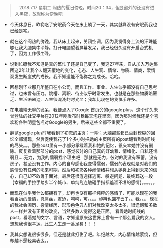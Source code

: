 >　2018.7.17 星期二 闷热的夏日傍晚，时间20：34，但是窗外的还没有进入黑夜，故就称为傍晚吧

- 今天休息日，昨晚吃了安眠药今天在床上躺了一天，其实就算没有安眠药我也已经是宅。

- 就在这个闷热的傍晚，我从床上起来，关闭空调，因为我觉得身上流的汗珠能够让我大脑集中平静。打开电脑望着屏幕发呆，我已经很久没有开启台式机了，因为工作很忙碌。

- 说到忙碌我不知道是真的繁忙了还是自己变了，我这27年来，自从加入万达集团这2年让我个人翻天覆地的变化，心态、人生观、情绪、物质、情商，爱情观发生断崖式的成长。我不知道能不能称之为成长。哈哈。

- 回想刚毕业那几年整日在小公司，而且工作、事业、人生似乎都没有自己思考过，也未曾有压力。跳槽、离职、待业似乎时常发生。也就是在那些物质略匮乏、生活略窘迫、人生很混沌的时光里；我却比现在的我快乐许多。

- 在电脑端无聊的发呆，我便点入了Google 首页旁的google plus，这个许久未曾登陆的社交平台在2012年刚发布时我每天泡在里面，因为那时候我还是个喜欢粉各种明星包括对Google的男生，后来这些全都不重要了。

- 翻览google plus时我看到了初恋的主页；一瞬；大脑那些都已尘封模糊的回忆全部涌现，然后促使我花了1个多小时把她的主页所有的post翻看到时间线的尽头。。。那些post里有一小部分承载着我和她的记忆，很庆幸她并没有删除。反复看着那部分的post，感觉彼时的自己真的好幼稚、情绪化、自私还懦弱且....无力，为我的懦弱找个理由吧，那就是无力，彼时的我没有积蓄，没有房子，甚至没有工作。内心的自卑感让我变得懦弱，懦弱的表现就是对我们的感情没有任何的未来可期，然后和初恋各种闹情绪并想从她身上得到未来的信心，自己却不敢勇于面对。最后还很渣选择逃离、躲避问题，最终葬送一段【幸福的手拉手踏步半个城市、单纯的连触碰手指都羞涩不堪的感情】。。。。。。

- 而现在似乎我什么都拥有了，却再也没有那样纯粹的感情了，可能以现在的我看当初的爱情，真屌丝，窘迫，呵呵，可。。。。却再也回不去了。。我。。。
现在的我社会阅历、感情经历、形形色色的人们对我改变太多太多，很遗憾和多数人一样并没有正面的改变，当然多数人觉得这是正面。
看着她时间线的post，看着她的文字、言语，才知道原来这世界上曾有一个那么爱我的女人。想想我也很幸运，此生人生走一番足矣！！！

- 我其实想说很多很多，但还是就此打住了吧。年纪越大，内心情绪越萦绕，但却越不愿轻易表达。。
